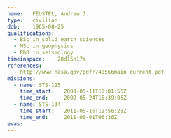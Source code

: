 ```yaml
---
name:	FEUSTEL, Andrew J.
type:	civilian
dob:	1965-08-25
qualifications:
  - BSc in solid earth sciences
  - MSc in geophysics
  - PhD in seismology
timeinspace:	28d15h17m
references:
  - http://www.nasa.gov/pdf/740566main_current.pdf
missions:
  - name: STS-125
    time_start:   2009-05-11T18:01:56Z
    time_end:     2009-05-24T15:39:06Z
  - name: STS-134
    time_start:   2011-05-16T12:56:28Z
    time_end:     2011-06-01T06:36Z
evas:
---
```

